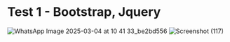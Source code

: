 # Test 1 - Bootstrap, Jquery
![WhatsApp Image 2025-03-04 at 10 41 33_be2bd556](https://github.com/user-attachments/assets/0d7b200f-21d9-4e50-8241-715c23037210)
![Screenshot (117)](https://github.com/user-attachments/assets/aa9a1427-17ad-4c5c-841e-cd14eabc84ff)

